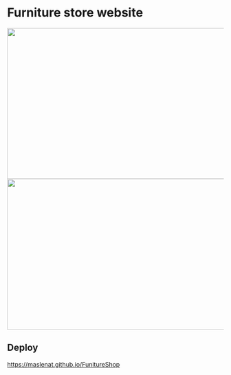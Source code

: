 # Furniture store website


<img width="800px" height="350px"  src="https://github.com/maslenat/Images/raw/main/funiture.png">
<img width="800px" height="350px" src="https://github.com/maslenat/Images/raw/main/furniture2.png">



## Deploy
<a href="https://maslenat.github.io/FunitureShop/">https://maslenat.github.io/FunitureShop</a>
